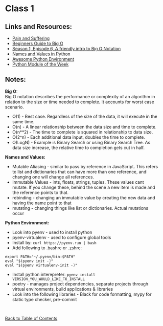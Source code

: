 # Class 1

## Links and Resources:

- [Pain and Suffering](https://codefellows.github.io/code-401-python-guide/curriculum/class-01/notes/pain_suffering)
- [Beginners Guide to Big O](https://rob-bell.net/2009/06/a-beginners-guide-to-big-o-notation/)
- [Season 1, Episode 6, A friendly intro to Big O Notation](https://www.codenewbie.org/basecs/8)
- [Names and Values in Python](https://www.youtube.com/watch?v=_AEJHKGk9ns)
- [Awesome Python Environment](https://towardsdatascience.com/how-to-setup-an-awesome-python-environment-for-data-science-or-anything-else-35d358cc95d5)
- [Python Module of the Week](https://pymotw.com/3/index.html)

## Notes:

**Big O:**  
Big O notation describes the performance or complexity of an algorithm in relation to the size or time needed to complete. It accounts for worst case scenario.

- O(1) - Best case. Regardless of the size of the data, it will execute in the same time.
- O(n) - A linear relationship between the data size and time to complete.
- O(n\*\*2) - The time to complete is squared in relationship to data size.
- O(2^n) - Each additional data input, doubles the time to complete.
- O(LogN) - Example is Binary Search or using Binary Search Tree. As data size increase, the relative time to completion gets cut in half.

**Names and Values:**

- Mutable Aliasing - similar to pass by reference in JavaScript. This refers to list and dictionaries that can have more than one reference, and changing one will change all references.
- Immutable Values - ints, floats, strings, tuples. These values cant mutate. If you change these, behind the scene a new item is made and the reference points to that.
- rebinding - changing an immutable value by creating the new data and having the name point to that
- mutating - changing things like list or dictionaries. Actual mutations occur

**Python Environment:**

- Look into pyenv - used to install python
- pyenv-virtualenv - used to configure global tools
- Install by: `curl https://pyenv.run | bash`
- Add following to .bashrc or .zshrc:

```
export PATH="~/.pyenv/bin:$PATH"
eval "$(pyenv init -)"
eval "$(pyenv virtualenv-init -)"
```

- Install python interepreter: `pyenv install VERSION_YOU_WOULD_LIKE_TO_INSTALL`
- poetry - manages project dependencies, separate projects through virtual environments, build applications & libraries
- Look into the following libraries - Black for code formatting, mypy for static type checker, pre-commit

<br/>

[Back to Table of Contents](../README.md)
